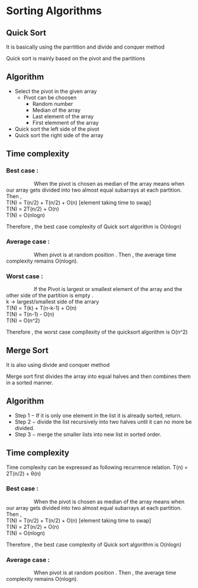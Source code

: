 # Sorting Algorithms 

## Quick Sort 

It is basically using the parrtition and divide and conquer method 

Quick sort is mainly based on the pivot and the partitions 

Algorithm 
-
- Select the pivot in the given array 
    - Pivot can be choosen 
       - Random number 
       - Median of the array
       - Last element of the array 
       - First elemment of the array 
- Quick sort the left side of the pivot 
- Quick sort the right side of the array

Time complexity 
- 
### Best case : <br>
 &nbsp;&nbsp;&nbsp;&nbsp;&nbsp;&nbsp;&nbsp;&nbsp;&nbsp;&nbsp;&nbsp;&nbsp;&nbsp;&nbsp;&nbsp;&nbsp;&nbsp;&nbsp; When the pivot is chosen as median of the array means when our array gets divided into two almost equal subarrays at each partition.
 Then , <br>T(N) = T(n/2) + T(n/2) + O(n) [element taking time to swap]<br>
T(N) = 2T(n/2) + O(n) <br>
T(N) = O(nlogn)

Therefore , the best case complexity of Quick sort algorithm is O(nlogn)

### Average case : <br>
&nbsp;&nbsp;&nbsp;&nbsp;&nbsp;&nbsp;&nbsp;&nbsp;&nbsp;&nbsp;&nbsp;&nbsp;&nbsp;&nbsp;&nbsp;&nbsp;&nbsp;&nbsp;
When pivot is at random position . Then , 
the average time complexity remains O(nlogn).

### Worst case : <br>
&nbsp;&nbsp;&nbsp;&nbsp;&nbsp;&nbsp;&nbsp;&nbsp;&nbsp;&nbsp;&nbsp;&nbsp;&nbsp;&nbsp;&nbsp;&nbsp;&nbsp;&nbsp;
If the Pivot is largest or smallest element of the array and the other side of the partition is empty . <br>
k -> largest/smallest side of the arrary <br>
T(N) = T(k) + T(n-k-1) + O(n) <br>
T(N) = T(n-1) - O(n) <br>
T(N) = O(n^2)

Therefore , the worst case compllexity of the quicksort algorithm is O(n^2)



## Merge Sort 

It is also using divide and conquer method 

Merge sort first divides the array into equal halves and then combines them in a sorted manner.

Algorithm 
-
- Step 1 − If it is only one element in the list it is already sorted, return.
- Step 2 − divide the list recursively into two halves until it can no more be divided.
- Step 3 − merge the smaller lists into new list in sorted order.

Time complexity 
- 

Time complexity can be expressed as following recurrence relation. 
T(n) = 2T(n/2) + θ(n)
### Best case : <br>
 &nbsp;&nbsp;&nbsp;&nbsp;&nbsp;&nbsp;&nbsp;&nbsp;&nbsp;&nbsp;&nbsp;&nbsp;&nbsp;&nbsp;&nbsp;&nbsp;&nbsp;&nbsp; When the pivot is chosen as median of the array means when our array gets divided into two almost equal subarrays at each partition.
 Then , <br>T(N) = T(n/2) + T(n/2) + O(n) [element taking time to swap]<br>
T(N) = 2T(n/2) + O(n) <br>
T(N) = O(nlogn)

Therefore , the best case complexity of Quick sort algorithm is O(nlogn)

### Average case : <br>
&nbsp;&nbsp;&nbsp;&nbsp;&nbsp;&nbsp;&nbsp;&nbsp;&nbsp;&nbsp;&nbsp;&nbsp;&nbsp;&nbsp;&nbsp;&nbsp;&nbsp;&nbsp;
When pivot is at random position . Then , 
the average time complexity remains O(nlogn).
